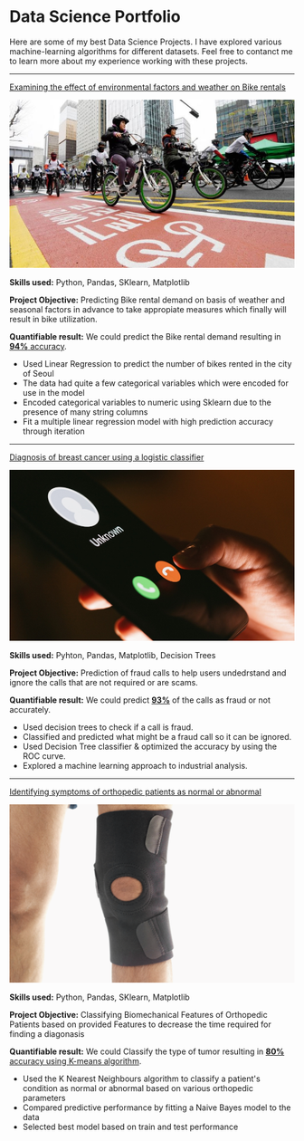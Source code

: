 # Data Science Portfolio

Here are some of my best Data Science Projects. I have explored various machine-learning algorithms for different datasets. Feel free to contanct me to learn more about my experience working with these projects.

***

[Examining the effect of environmental factors and weather on Bike rentals](https://github.com/Aakritipoudel/Linear-regression/blob/main/LR_proj.ipynb)

<img src="images/seoul-bikes.jpeg?raw=true"/>

**Skills used:** Python, Pandas, SKlearn, Matplotlib

**Project Objective:** Predicting Bike rental demand on basis of weather and seasonal factors in advance to take appropiate measures which finally will result in bike utilization.

**Quantifiable result:** We could predict the Bike rental demand resulting in [**94%** accuracy](https://github.com/suvo-gh/Bike-Rental-Demand/blob/main/Bike_Rental_Demand.ipynb).


- Used Linear Regression to predict the number of bikes rented in the city of Seoul
- The data had quite a few categorical variables which were encoded for use in the model
- Encoded categorical variables to numeric using Sklearn due to the presence of many string columns
- Fit a multiple linear regression model with high prediction accuracy through iteration

***

[Diagnosis of breast cancer using a logistic classifier](https://github.com/Aakritipoudel/fraud_detection/blob/main/DT%26Ensemple_Proj.ipynb)

<img src="images/Scams.jpg?raw=true"/>

**Skills used:** Pyhton, Pandas, Matplotlib, Decision Trees

**Project Objective:** Prediction of fraud calls to help users undedrstand and ignore the calls that are not required or are scams.

**Quantifiable result:** We could predict [**93%**](https://github.com/Aakritipoudel/fraud_detection/blob/main/DT%26Ensemple_Proj.ipynb) of the calls as fraud or not accurately.

- Used decision trees to check if a call is fraud.
- Classified and predicted what might be a fraud call so it can be ignored.
- Used Decision Tree classifier & optimized the accuracy by using the ROC curve.
- Explored a machine learning approach to industrial analysis.

***

[Identifying symptoms of orthopedic patients as normal or abnormal](https://github.com/Aakritipoudel/Orthopedic-Classification/blob/main/KNN_nb_Project.ipynb)

<img src="images/knee-brace-ortho.png?raw=true"/>


**Skills used:** Python, Pandas, SKlearn, Matplotlib

**Project Objective:** Classifying Biomechanical Features of Orthopedic Patients based on provided Features to decrease the time required for finding a diagonasis

**Quantifiable result:** We could Classify the type of tumor resulting in [**80%** accuracy using K-means algorithm](https://github.com/suvo-gh/Orthopedic-Patients-Classification).


- Used the K Nearest Neighbours algorithm to classify a patient's condition as normal or abnormal based on various orthopedic parameters
- Compared predictive performance by fitting a Naive Bayes model to the data
- Selected best model based on train and test performance
